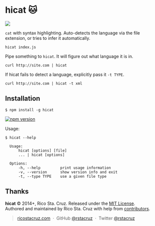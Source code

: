 # hicat :cat:

<img src="http://ricostacruz.com/hicat/hicat.gif">

`cat` with syntax highlighting. Auto-detects the language via the file 
extension, or tries to infer it automatically.

    hicat index.js

Pipe something to `hicat`. It will figure out what language it is in.

    curl http://site.com | hicat

If hicat fails to detect a language, explicitly pass it `-t TYPE`.

    curl http://site.com | hicat -t xml

Installation
------------

    $ npm install -g hicat

[![npm version](https://badge.fury.io/js/hicat.svg)](https://npmjs.org/package/hicat "View this project on npm")

Usage:

    $ hicat --help

      Usage:
          hicat [options] [file]
          ... | hicat [options]

      Options:
          -h, --help         print usage information
          -v, --version      show version info and exit
          -t, --type TYPE    use a given file type

Thanks
------

**hicat** © 2014+, Rico Sta. Cruz. Released under the [MIT License].<br>
Authored and maintained by Rico Sta. Cruz with help from [contributors].

> [ricostacruz.com](http://ricostacruz.com) &nbsp;&middot;&nbsp;
> GitHub [@rstacruz](https://github.com/rstacruz) &nbsp;&middot;&nbsp;
> Twitter [@rstacruz](https://twitter.com/rstacruz)

[MIT License]: http://mit-license.org/
[contributors]: http://github.com/rstacruz/hicat/contributors
